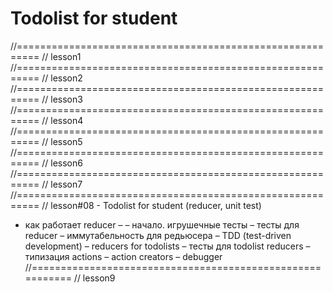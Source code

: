 # Todolist for student

//==========================================================
// lesson1
//==========================================================
// lesson2
//==========================================================
// lesson3
//==========================================================
// lesson4
//==========================================================
// lesson5
//==========================================================
// lesson6
//==========================================================
// lesson7
//==========================================================
// lesson#08 - Todolist for student (reducer, unit test)
- как работает reducer –
– начало. игрушечные тесты
– тесты для reducer
– иммутабельность для редьюсера
– TDD (test-driven development)
– reducers for todolists
– тесты для todolist reducers
– типизация actions
– action creators
– debugger
//==========================================================
// lesson9